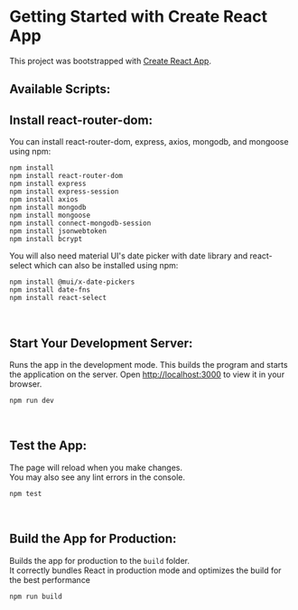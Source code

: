 # Getting Started with Create React App 

This project was bootstrapped with [Create React App](https://github.com/facebook/create-react-app).

## Available Scripts:




## Install react-router-dom:
You can install react-router-dom, express, axios, mongodb, and mongoose using npm:
```
npm install 
npm install react-router-dom
npm install express
npm install express-session
npm install axios
npm install mongodb
npm install mongoose
npm install connect-mongodb-session
npm install jsonwebtoken   
npm install bcrypt   

```

You will also need material UI's date picker with date library and react-select which can also be installed using npm:
```
npm install @mui/x-date-pickers
npm install date-fns
npm install react-select
```
<br>

## Start Your Development Server:
Runs the app in the development mode. This builds the program and starts the application on the server.
Open [http://localhost:3000](http://localhost:3000) to view it in your browser.
```
npm run dev
```
<br>

## Test the App:
The page will reload when you make changes.\
You may also see any lint errors in the console.

```
npm test
```

<br>

## Build the App for Production:
Builds the app for production to the `build` folder.\
It correctly bundles React in production mode and optimizes the build for the best performance
```
npm run build
````



